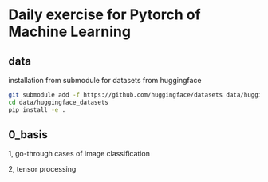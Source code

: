 # Daily exercise for Pytorch of Machine Learning

## data

installation from submodule for datasets from huggingface  
```bash
git submodule add -f https://github.com/huggingface/datasets data/huggingface_datasets
cd data/huggingface_datasets
pip install -e .
```

## 0_basis

1, go-through cases of image classification  

2, tensor processing  
